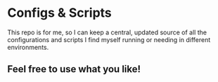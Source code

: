 # Configs & Scripts
This repo is for me, so I can keep a central, updated source of all the configurations and scripts I find myself running
or needing in different environments.

## Feel free to use what you like!
